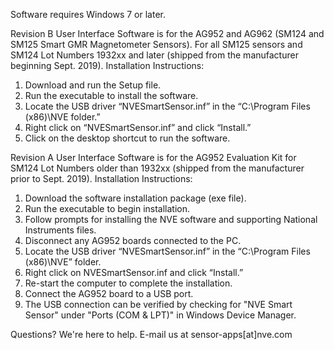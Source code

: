 Software requires Windows 7 or later.

Revision B User Interface Software is for the AG952 and AG962 (SM124 and SM125 Smart GMR Magnetometer Sensors).
For all SM125 sensors and SM124 Lot Numbers 1932xx and later (shipped from the manufacturer beginning Sept. 2019). Installation Instructions:
  1. Download and run the Setup file.
  2. Run the executable to install the software.
  3. Locate the USB driver “NVESmartSensor.inf” in the “C:\Program Files (x86)\NVE folder.”
  4. Right click on “NVESmartSensor.inf” and click “Install.”
  5. Click on the desktop shortcut to run the software.
  
Revision A User Interface Software is for the AG952 Evaluation Kit for SM124 Lot Numbers older than 1932xx (shipped from the manufacturer prior to Sept. 2019). Installation Instructions:
  1. Download the software installation package (exe file). 
  2. Run the executable to begin installation.
  3. Follow prompts for installing the NVE software and supporting National Instruments files.
  4. Disconnect any AG952 boards connected to the PC.
  5. Locate the USB driver “NVESmartSensor.inf” in the “C:\Program Files (x86)\NVE” folder.
  6. Right click on NVESmartSensor.inf and click “Install.”
  7. Re-start the computer to complete the installation.
  8. Connect the AG952 board to a USB port.
  9. The USB connection can be verified by checking for "NVE Smart Sensor" under "Ports (COM & LPT)" in Windows Device Manager.
  
Questions? We're here to help. E-mail us at sensor-apps[at]nve.com 
